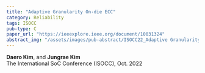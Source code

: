 ```yaml
---
title: "Adaptive Granularity On-die ECC"
category: Reliability
tags: ISOCC
pub-type: C
paper_url: "https://ieeexplore.ieee.org/document/10031324"
abstract_img: "/assets/images/pub-abstract/ISOCC22_Adaptive Granularity On-die ECC.png"
---
```


**Daero Kim**, and **Jungrae Kim** <br>
The International SoC Conference (ISOCC), Oct. 2022
